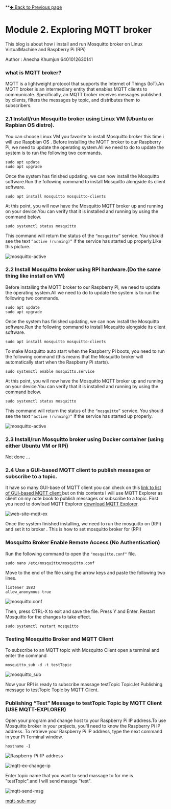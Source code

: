**[🢀 Back to Previous page](/1-2PiImage.md)

# Module 2. Exploring MQTT broker
This blog is about how i install and run Mosquitto broker on Linux VirtualMachine and Raspberry Pi (RPi) 

Author : Anecha Khumjun 6401012630141

### what is MQTT broker?
MQTT is a lightweight protocol that supports the Internet of Things (IoT).An MQTT broker is an intermediary entity that enables MQTT clients to communicate. Specifically, an MQTT broker receives messages published by clients, filters the messages by topic, and distributes them to subscribers.

### 2.1 Install/run Mosquitto broker using Linux VM (Ubuntu or Rapbian OS distro).
You can choose Linux VM you favorite to install Mosquitto broker this time i will use Raspbian OS . Before installing the MQTT broker to our Raspberry Pi, we need to update the operating system.All we need to do to update the system is to run the following two commands.
```console
sudo apt update
sudo apt upgrade 
```
Once the system has finished updating, we can now install the Mosquitto software.Run the following command to install Mosquitto alongside its client software.
```console
sudo apt install mosquitto mosquitto-clients
```
At this point, you will now have the Mosquitto MQTT broker up and running on your device.You can verify that it is installed and running by using the command below.
```console
sudo systemctl status mosquitto
```
This command will return the status of the ``` “mosquitto” ``` service.
You should see the text ``` “active (running)” ``` if the service has started up properly.Like this picture.

![mosquitto-active](/PIC_mqtt_img/mqtt-active.png)

### 2.2 Install Mosquitto broker using RPi hardware.(Do the same thing like install on VM)
Before installing the MQTT broker to our Raspberry Pi, we need to update the operating system.All we need to do to update the system is to run the following two commands.
```console
sudo apt update
sudo apt upgrade 
```
Once the system has finished updating, we can now install the Mosquitto software.Run the following command to install Mosquitto alongside its client software.
```console
sudo apt install mosquitto mosquitto-clients
```
To make Mosquitto auto start when the Raspberry Pi boots, you need to run the following command (this means that the Mosquitto broker will automatically start when the Raspberry Pi starts).
```console
sudo systemctl enable mosquitto.service
```
At this point, you will now have the Mosquitto MQTT broker up and running on your device.You can verify that it is installed and running by using the command below.
```console
sudo systemctl status mosquitto
```
This command will return the status of the ``` “mosquitto” ``` service.
You should see the text ``` “active (running)” ``` if the service has started up properly.

![mosquitto-active](/PIC_mqtt_img/mqtt-active.png)

### 2.3 Install/run Mosquitto broker using Docker container (using either Ubuntu VM or RPi)

Not done ...

### 2.4 Use a GUI-based MQTT client to publish messages or subscribe to a topic.
It have so many GUI-base of MQTT client you can check on this [link to list of GUI-based MQTT client ](https://www.hivemq.com/blog/seven-best-mqtt-client-tools/) but on this contents I will use MQTT Explorer as client on my note book to publish messages or subscribe to a topic. 
First you need to dowload MQTT Explorer [download MQTT Explorer](http://mqtt-explorer.com/).

![web-site-mqtt-ex](/PIC_mqtt_img/mqtt-ex.png)

Once the system finished installing, we need to run the mosquitto on (RPI) and set it to broker . This is how to set mosquitto broker for (RPI)
### Mosquitto Broker Enable Remote Access (No Authentication)
Run the following command to open the ```"mosquitto.conf"``` file.
```console
sudo nano /etc/mosquitto/mosquitto.conf
```
Move to the end of the file using the arrow keys and paste the following two lines.
```console
listener 1883
allow_anonymous true
```
![mosquitto.conf](/PIC_mqtt_img/mqtt-conf.png)

Then, press CTRL-X to exit and save the file. Press Y and Enter.
Restart Mosquitto for the changes to take effect.
```console
sudo systemctl restart mosquitto
```

### Testing Mosquitto Broker and MQTT Client
To subscribe to an MQTT topic with Mosquitto Client open a terminal and enter the command
```console
mosquitto_sub -d -t testTopic
```
![mosquitto_sub](/PIC_mqtt_img/mqtt-sub.png)

Now your RPI is ready to subscribe massage testTopic Topic.let Publishing message to testTopic Topic by MQTT Client.

### Publishing “Test” Message to testTopic Topic by MQTT Client (USE MQTT-EXPLORER)
Open your program and change host to your Raspberry Pi IP address.To use Mosquitto broker in your projects, you’ll need to know the Raspberry Pi IP address. To retrieve your Raspberry Pi IP address, type the next command in your Pi Terminal window.
```console
hostname -I
```
![Raspberry-Pi-IP-address](/PIC_mqtt_img/hostname.png)

![mqtt-ex-change-ip](/PIC_mqtt_img/mqtt-set-ip.png)

Enter topic name that you want to send massage to for me is "testTopic".and I will send massge "test".

![mqtt-send-msg](/PIC_mqtt_img/mqtt-pub.png)

[mqtt-sub-msg]()







